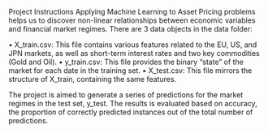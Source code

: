 Project Instructions
Applying Machine Learning to Asset Pricing problems helps us to discover non-linear relationships between economic variables and financial market regimes.
There are 3 data objects in the data folder:

• X_train.csv: This file contains various features related to the EU, US, and JPN markets, as well as short-term interest rates and two key commodities (Gold and Oil).
• y_train.csv: This file provides the binary “state” of the market for each date in the training set.
• X_test.csv: This file mirrors the structure of X_train, containing the same features.

The project is aimed to generate a series of predictions for the market regimes in the test set, y_test. The results is evaluated based on accuracy, the proportion of correctly predicted instances out of the total number of predictions.